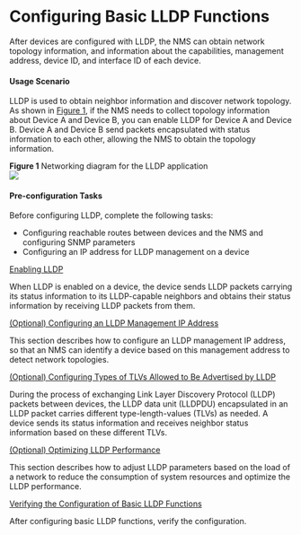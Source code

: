 Configuring Basic LLDP Functions
================================

After devices are configured with LLDP, the NMS can obtain network topology information, and information about the capabilities, management address, device ID, and interface ID of each device.

#### Usage Scenario

LLDP is used to obtain neighbor information and discover network topology. As shown in [Figure 1](#EN-US_TASK_0172360364__fig_dc_vrp_lldp_cfg_000301), if the NMS needs to collect topology information about Device A and Device B, you can enable LLDP for Device A and Device B. Device A and Device B send packets encapsulated with status information to each other, allowing the NMS to obtain the topology information.

**Figure 1** Networking diagram for the LLDP application  
![](images/fig_dc_vrp_lldp_cfg_000301.png)

#### Pre-configuration Tasks

Before configuring LLDP, complete the following tasks:

* Configuring reachable routes between devices and the NMS and configuring SNMP parameters
* Configuring an IP address for LLDP management on a device


[Enabling LLDP](../../../../software/nev8r10_vrpv8r16/user/vrp/dc_vrp_lldp_cfg_0004.html)

When LLDP is enabled on a device, the device sends LLDP packets carrying its status information to its LLDP-capable neighbors and obtains their status information by receiving LLDP packets from them.

[(Optional) Configuring an LLDP Management IP Address](../../../../software/nev8r10_vrpv8r16/user/vrp/dc_vrp_lldp_cfg_0005.html)

This section describes how to configure an LLDP management IP address, so that an NMS can identify a device based on this management address to detect network topologies.

[(Optional) Configuring Types of TLVs Allowed to Be Advertised by LLDP](../../../../software/nev8r10_vrpv8r16/user/vrp/dc_vrp_lldp_cfg_0006.html)

During the process of exchanging Link Layer Discovery Protocol (LLDP) packets between devices, the LLDP data unit (LLDPDU) encapsulated in an LLDP packet carries different type-length-values (TLVs) as needed. A device sends its status information and receives neighbor status information based on these different TLVs.

[(Optional) Optimizing LLDP Performance](../../../../software/nev8r10_vrpv8r16/user/vrp/dc_vrp_lldp_cfg_0007.html)

This section describes how to adjust LLDP parameters based on the load of a network to reduce the consumption of system resources and optimize the LLDP performance.

[Verifying the Configuration of Basic LLDP Functions](../../../../software/nev8r10_vrpv8r16/user/vrp/dc_vrp_lldp_cfg_0008.html)

After configuring basic LLDP functions, verify the configuration.